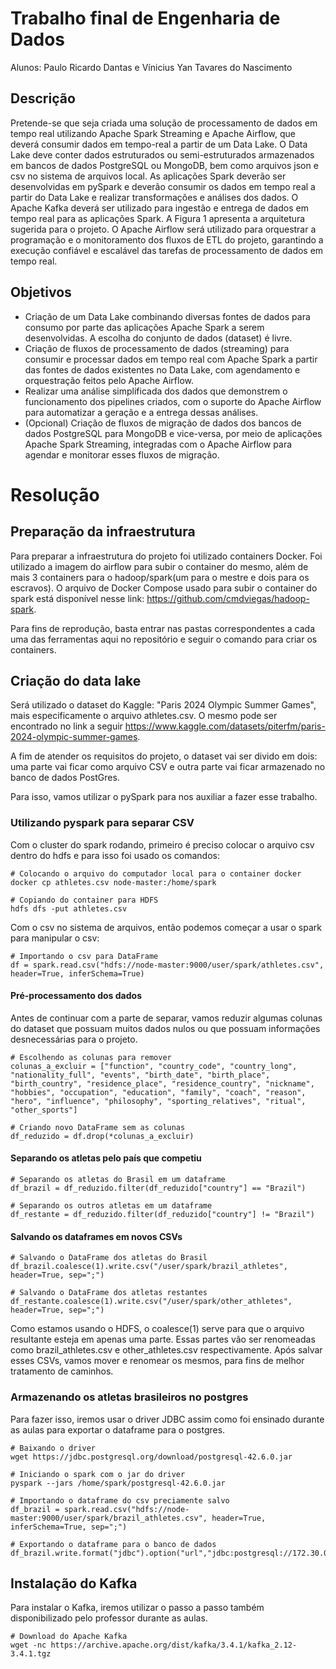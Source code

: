 # Trabalho final de Engenharia de Dados
Alunos: Paulo Ricardo Dantas e Vínicius Yan Tavares do Nascimento

## Descrição
Pretende-se que seja criada uma solução de processamento de dados em tempo real utilizando Apache Spark Streaming e Apache Airflow, que deverá consumir dados em tempo-real a partir de um Data Lake. O Data Lake deve conter dados estruturados ou semi-estruturados armazenados em bancos de dados PostgreSQL ou MongoDB, bem como arquivos json e csv no sistema de arquivos local. As aplicações Spark deverão ser desenvolvidas em pySpark e deverão consumir os dados em tempo real a partir do Data Lake e realizar transformações e análises dos dados. O Apache Kafka deverá ser utilizado para ingestão e entrega de dados em tempo real para as aplicações Spark. A Figura 1 apresenta a arquitetura sugerida para o projeto. O Apache Airflow será utilizado para orquestrar a programação e o monitoramento dos fluxos de ETL do projeto, garantindo a execução confiável e escalável das tarefas de processamento de dados em tempo real.

## Objetivos 
- Criação de um Data Lake combinando diversas fontes de dados para consumo por parte das aplicações Apache Spark a serem desenvolvidas. A escolha do conjunto de dados (dataset) é livre.
- Criação de fluxos de processamento de dados (streaming) para consumir e processar dados em tempo real com Apache Spark a partir das fontes de dados existentes no Data Lake, com agendamento e orquestração feitos pelo Apache Airflow.
- Realizar uma análise simplificada dos dados que demonstrem o funcionamento dos pipelines criados, com o suporte do Apache Airflow para automatizar a geração e a entrega dessas análises.
- (Opcional) Criação de fluxos de migração de dados dos bancos de dados PostgreSQL para MongoDB e vice-versa, por meio de aplicações Apache Spark Streaming, integradas com o Apache Airflow para agendar e monitorar esses fluxos de migração.


# Resolução
## Preparação da infraestrutura
Para preparar a infraestrutura do projeto foi utilizado containers Docker. Foi utilizado a imagem do airflow para subir o container do mesmo, além de mais 3 containers para o hadoop/spark(um para o mestre e dois para os escravos). O arquivo de Docker Compose usado para subir o container do spark está disponível nesse link: <https://github.com/cmdviegas/hadoop-spark>.

Para fins de reprodução, basta entrar nas pastas correspondentes a cada uma das ferramentas aqui no repositório e seguir o comando para criar os containers.

## Criação do data lake
Será utilizado o dataset do Kaggle: "Paris 2024 Olympic Summer Games", mais especificamente o arquivo athletes.csv. O mesmo pode ser encontrado no link a seguir <https://www.kaggle.com/datasets/piterfm/paris-2024-olympic-summer-games>.

A fim de atender os requisitos do projeto, o dataset vai ser divido em dois: uma parte vai ficar como arquivo CSV e outra parte vai ficar armazenado no banco de dados PostGres.

Para isso, vamos utilizar o pySpark para nos auxiliar a fazer esse trabalho.

### Utilizando pyspark para separar CSV
Com o cluster do spark rodando, primeiro é preciso colocar o arquivo csv dentro do hdfs e para isso foi usado os comandos:

    # Colocando o arquivo do computador local para o container docker
    docker cp athletes.csv node-master:/home/spark

    # Copiando do container para HDFS
    hdfs dfs -put athletes.csv

Com o csv no sistema de arquivos, então podemos começar a usar o spark para manipular o csv:

    # Importando o csv para DataFrame
    df = spark.read.csv("hdfs://node-master:9000/user/spark/athletes.csv", header=True, inferSchema=True)

#### Pré-processamento dos dados
Antes de continuar com a parte de separar, vamos reduzir algumas colunas do dataset que possuam muitos dados nulos ou que possuam informações desnecessárias para o projeto.

    # Escolhendo as colunas para remover
    colunas_a_excluir = ["function", "country_code", "country_long", "nationality_full", "events", "birth_date", "birth_place", "birth_country", "residence_place", "residence_country", "nickname", "hobbies", "occupation", "education", "family", "coach", "reason", "hero", "influence", "philosophy", "sporting_relatives", "ritual", "other_sports"]

    # Criando novo DataFrame sem as colunas
    df_reduzido = df.drop(*colunas_a_excluir)

#### Separando os atletas pelo país que competiu
    # Separando os atletas do Brasil em um dataframe
    df_brazil = df_reduzido.filter(df_reduzido["country"] == "Brazil")

    # Separando os outros atletas em um dataframe
    df_restante = df_reduzido.filter(df_reduzido["country"] != "Brazil")

#### Salvando os dataframes em novos CSVs

    # Salvando o DataFrame dos atletas do Brasil
    df_brazil.coalesce(1).write.csv("/user/spark/brazil_athletes", header=True, sep=";")

    # Salvando o DataFrame dos atletas restantes
    df_restante.coalesce(1).write.csv("/user/spark/other_athletes", header=True, sep=";")

Como estamos usando o HDFS, o coalesce(1) serve para que o arquivo resultante esteja em apenas uma parte. Essas partes vão ser renomeadas como brazil_athletes.csv e other_athletes.csv respectivamente. Após salvar esses CSVs, vamos mover e renomear os mesmos, para fins de melhor tratamento de caminhos.


### Armazenando os atletas brasileiros no postgres
Para fazer isso, iremos usar o driver JDBC assim como foi ensinado durante as aulas para exportar o dataframe para o postgres.

    # Baixando o driver
    wget https://jdbc.postgresql.org/download/postgresql-42.6.0.jar

    # Iniciando o spark com o jar do driver
    pyspark --jars /home/spark/postgresql-42.6.0.jar

    # Importando o dataframe do csv preciamente salvo
    df_brazil = spark.read.csv("hdfs://node-master:9000/user/spark/brazil_athletes.csv", header=True, inferSchema=True, sep=";")

    # Exportando o dataframe para o banco de dados
    df_brazil.write.format("jdbc").option("url","jdbc:postgresql://172.30.0.254:5432/").option("dbtable","atletas_brasil").option("user","postgres").option("password","spark").option("driver","org.postgresql.Driver").save()

## Instalação do Kafka
Para instalar o Kafka, iremos utilizar o passo a passo também disponibilizado pelo professor durante as aulas.

    # Download do Apache Kafka
    wget -nc https://archive.apache.org/dist/kafka/3.4.1/kafka_2.12-3.4.1.tgz

    